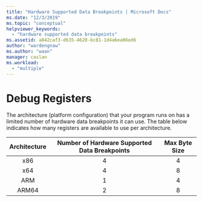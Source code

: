 ```yaml
---
title: "Hardware Supported Data Breakpoints | Microsoft Docs"
ms.date: "12/3/2019"
ms.topic: "conceptual"
helpviewer_keywords:
  - "hardware supported data breakpoints"
ms.assetid: a842caf3-d635-4620-bc81-1d4a6ea06ed6
author: "wardengnaw"
ms.author: "waan"
manager: caslan
ms.workload:
  - "multiple"
---
```

# Debug Registers

The architecture (platform configuration) that your program runs on has a limited number of hardware data breakpoints it can use. The table below indicates how many registers are available to use per architecture.

| Architecture | Number of Hardware Supported Data Breakpoints | Max Byte Size|
| :-------------: |:-------------:| :-------------:|
| x86 | 4 | 4 |
| x64 | 4 | 8 |
| ARM | 1 | 4 |
| ARM64 | 2 | 8 |